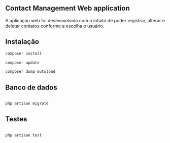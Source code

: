 ## Contact Management Web application

A aplicação web foi desevnvolvida com o intuito de poder registrar, alterar e deletar contatos conforme a escolha o usuário.

## Instalação

```php
composer install

composer update

composer dump-autoload
```

## Banco de dados

```php

php artisan migrate

```

## Testes

```php

php artisan test

```
